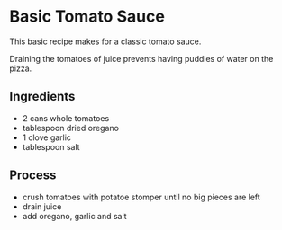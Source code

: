 # Basic Tomato Sauce

This basic recipe makes for a classic tomato sauce.

Draining the tomatoes of juice prevents having puddles of water on the pizza.

## Ingredients

- 2 cans whole tomatoes
- tablespoon dried oregano
- 1 clove garlic
- tablespoon salt

## Process

- crush tomatoes with potatoe stomper until no big pieces are left
- drain juice
- add oregano, garlic and salt